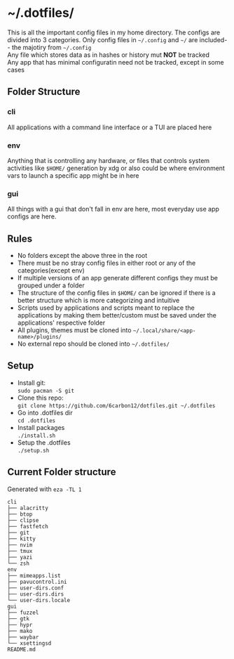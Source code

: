 # ~/.dotfiles/ 

This is all the important config files in my home directory. The configs are divided into 3 categories. Only config files in `~/.config` and `~/` are included--
the majotiry from `~/.config`  
Any file which stores data as in hashes or history mut **NOT** be tracked  
Any app that has minimal configuratin need not be tracked, except in some cases

## Folder Structure

### cli

All applications with a command line interface or a TUI are placed here

### env

Anything that is controlling any hardware, or files that controls system activities like `$HOME/` generation by xdg or also could be where environment vars to launch a specific app might be in here

### gui

All things with a gui that don't fall in env are here, most everyday use app configs are here.

## Rules

- No folders except the above three in the root
- There must be no stray config files in either root or any of the categories(except env)
- If multiple versions of an app generate different configs they must be grouped under a folder
- The structure of the config files in `$HOME/` can be ignored if there is a better structure which is more categorizing and intuitive
- Scripts used by applications and scripts meant to replace the applications by making them better/custom must be saved under the applications' respective folder
- All plugins, themes must be cloned into `~/.local/share/<app-name>/plugins/`  
- No external repo should be cloned into  `~/.dotfiles/`

## Setup 

- Install git: <br>
`sudo pacman -S git`
- Clone this repo: <br>
`git clone https://github.com/6carbon12/dotfiles.git ~/.dotfiles`
- Go into .dotfiles dir <br>
`cd .dotfiles`
- Install packages <br>
`./install.sh`
- Setup the .dotfiles <br>
`./setup.sh`

## Current Folder structure

Generated with `eza -TL 1`

```
cli
├── alacritty
├── btop
├── clipse
├── fastfetch
├── git
├── kitty
├── nvim
├── tmux
├── yazi
└── zsh
env
├── mimeapps.list
├── pavucontrol.ini
├── user-dirs.conf
├── user-dirs.dirs
└── user-dirs.locale
gui
├── fuzzel
├── gtk
├── hypr
├── mako
├── waybar
└── xsettingsd
README.md
```




